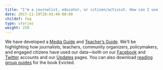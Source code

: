 ```yaml
---
title: "I'm a journalist, educator, or citizen/activist. How can I use your tools to find stories in the data, and educate people about eviction?"
date: 2017-11-19T20:43:49-08:00
childof: faq
type: stories
weight: 250
---
```

We have developed a <a href="#">Media Guide</a> and <a href="#">Teacher’s Guide</a>. We’ll be highlighting how journalists, teachers, community organizers, policymakers, and engaged citizens have used our data—both on our <a href="https://www.facebook.com/evictionlab/" target="_blank">Facebook</a> and <a href="https://twitter.com/evictionlab" target="_blank">Twitter</a> accounts and our <a href="/updates">Updates</a> pages. You can also download <a href="http://www.evictedbook.com/reading-group-guides" target="_blank">reading group guides</a> for the book <span class="ital">Evicted</span>. 
